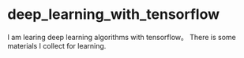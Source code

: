 # deep_learning_with_tensorflow
I am learing deep learning algorithms with tensorflow。 There is some materials I collect for learning.
